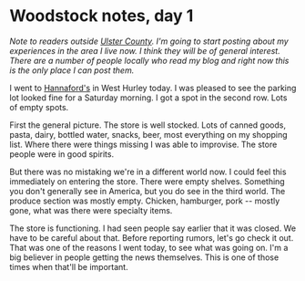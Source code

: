 # Woodstock notes, day 1
<i>Note to readers outside <a href="https://en.wikipedia.org/wiki/Ulster_County,_New_York">Ulster County</a>. I'm going to start posting about my experiences in the area I live now. I think they will be of general interest. There are a number of people locally who read my blog and right now this is the only place I can post them. </i>

I went to <a href="https://www.hannaford.com/locations/west-hurley-hannaford-21197">Hannaford's</a> in West Hurley today. I was pleased to see the parking lot looked fine for a Saturday morning. I got a spot in the second row. Lots of empty spots.

First the general picture. The store is well stocked. Lots of canned goods, pasta, dairy, bottled water, snacks, beer, most everything on my shopping list. Where there were things missing I was able to improvise. The store people were in good spirits.

But there was no mistaking we're in a different world now. I could feel this immediately on entering the store. There were empty shelves. Something you don't generally see in America, but you do see in the third world. The produce section was mostly empty. Chicken, hamburger, pork -- mostly gone, what was there were specialty items.

The store is functioning. I had seen people say earlier that it was closed. We have to be careful about that. Before reporting rumors, let's go check it out. That was one of the reasons I went today, to see what was going on. I'm a big believer in people getting the news themselves. This is one of those times when that'll be important.

